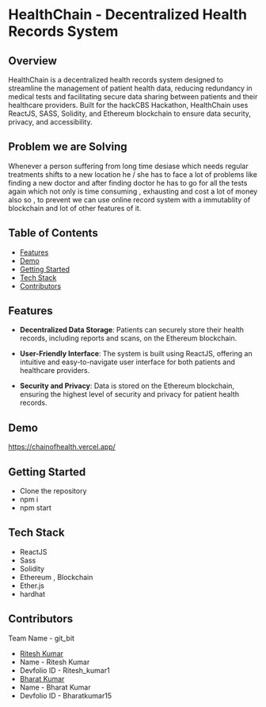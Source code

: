 # HealthChain - Decentralized Health Records System

## Overview

HealthChain is a decentralized health records system designed to streamline the management of patient health data, reducing redundancy in medical tests and facilitating secure data sharing between patients and their healthcare providers. Built for the hackCBS Hackathon, HealthChain uses ReactJS, SASS, Solidity, and Ethereum blockchain to ensure data security, privacy, and accessibility.

## Problem we are Solving

Whenever a person suffering from long time desiase which needs regular treatments shifts to a new location he / she has to face a lot of problems like finding a new doctor and after finding doctor he has to go for all the tests again which not only is time consuming , exhausting and cost a lot of money also so , to prevent we can use online record system with a immutablity of blockchain and lot of other features of it.

## Table of Contents

- [Features](#features)
- [Demo](#demo)
- [Getting Started](#getting-started)
- [Tech Stack](#tech-stack)
- [Contributors](#contributors)

## Features

- **Decentralized Data Storage**: Patients can securely store their health records, including reports and scans, on the Ethereum blockchain.

- **User-Friendly Interface**: The system is built using ReactJS, offering an intuitive and easy-to-navigate user interface for both patients and healthcare providers.

- **Security and Privacy**: Data is stored on the Ethereum blockchain, ensuring the highest level of security and privacy for patient health records.

## Demo

https://chainofhealth.vercel.app/

## Getting Started

- Clone the repository
- npm i
- npm start

## Tech Stack

- ReactJS
- Sass
- Solidity
- Ethereum , Blockchain
- Ether.js
- hardhat

## Contributors
Team Name - git_bit
- [Ritesh Kumar](https://riteshdev.vercel.app/)
- Name - Ritesh Kumar
- Devfolio ID - Ritesh_kumar1
- [Bharat Kumar](https://bharatkumar.vercel.app/)
- Name - Bharat Kumar
- Devfolio ID - Bharatkumar15
